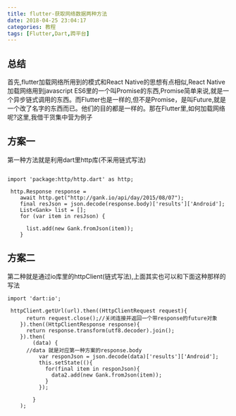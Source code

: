 ```yaml
---
title: flutter-获取网络数据两种方法
date: 2018-04-25 23:04:17
categories: 教程
tags: [Flutter,Dart,跨平台]
---
```




## 总结
首先,flutter加载网络所用到的模式和React Native的思想有点相似,React Native加载网络用到javascript ES6里的一个叫Promise的东西,Promise简单来说,就是一个异步链式调用的东西。而Flutter也是一样的,但不是Promise，是叫Future,就是一个改了名字的东西而已。他们的目的都是一样的。那在Flutter里,如何加载网络呢?这里,我借干货集中营为例子

<!-- more -->

## 方案一
第一种方法就是利用dart里http库(不采用链式写法)

```

import 'package:http/http.dart' as http;

 http.Response response =
    await http.get("http://gank.io/api/day/2015/08/07");
    final resJson = json.decode(response.body)['results']['Android'];
    List<Gank> list = [];
    for (var item in resJson) {
      
      list.add(new Gank.fromJson(item));
    }

```

## 方案二
第二种就是通过io库里的httpClient(链式写法),上面其实也可以和下面这种那样的写法

```
import 'dart:io';

 httpClient.getUrl(url).then((HttpClientRequest request){
      return request.close();//关闭连接并返回一个带response的future对象
    }).then((HttpClientResponse response){
      return response.transform(utf8.decoder).join();
    }).then(
        (data) {
	  //data 就是对应第一种方案的response.body
          var responJson = json.decode(data)['results']['Android'];
          this.setState((){
            for(final item in responJson){
              data2.add(new Gank.fromJson(item));
            }
          });

        }
    );

```

